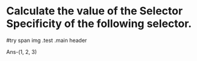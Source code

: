 # Calculate the value of the Selector Specificity of the following selector.

#try span img .test .main header

Ans-(1, 2, 3) 